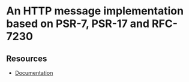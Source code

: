 # An HTTP message implementation based on PSR-7, PSR-17 and RFC-7230

## Resources

- [Documentation](https://dev.sunrise-studio.io/docs/packages/sunrise/http-message/)
